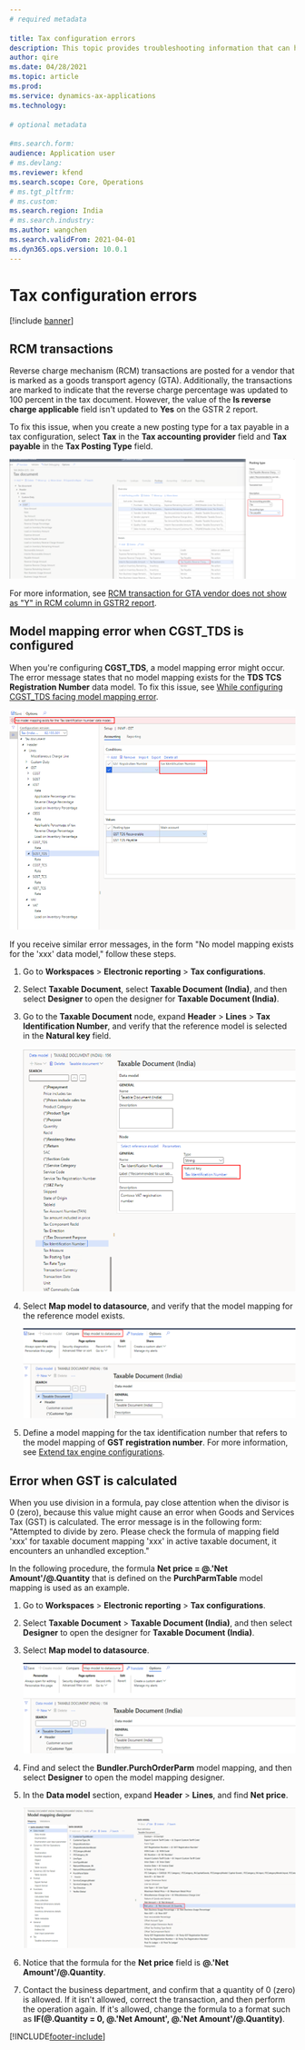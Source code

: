 ```yaml
---
# required metadata

title: Tax configuration errors
description: This topic provides troubleshooting information that can help with tax configuration errors.
author: qire
ms.date: 04/28/2021
ms.topic: article
ms.prod: 
ms.service: dynamics-ax-applications
ms.technology: 

# optional metadata

#ms.search.form:
audience: Application user
# ms.devlang: 
ms.reviewer: kfend
ms.search.scope: Core, Operations
# ms.tgt_pltfrm: 
# ms.custom: 
ms.search.region: India
# ms.search.industry: 
ms.author: wangchen
ms.search.validFrom: 2021-04-01
ms.dyn365.ops.version: 10.0.1
---
```


# Tax configuration errors

[!include [banner](../includes/banner.md)]

## RCM transactions

Reverse charge mechanism (RCM) transactions are posted for a vendor that is marked as a goods transport agency (GTA). Additionally, the transactions are marked to indicate that the reverse charge percentage was updated to 100 percent in the tax document. However, the value of the **Is reverse charge applicable** field isn't updated to **Yes** on the GSTR 2 report.

To fix this issue, when you create a new posting type for a tax payable in a tax configuration, select **Tax** in the **Tax accounting provider** field and **Tax payable** in the **Tax Posting Type** field.

[![Tax accounting provider and Tax posting type fields in the Posting type dialog box](./media/tax-configuration-errors-Picture1.png)](./media/tax-configuration-errors-Picture1.png)

For more information, see [RCM transaction for GTA vendor does not show as "Y" in RCM column in GSTR2 report](https://fix.lcs.dynamics.com/Issue/Details?bugId=515068&dbType=3).

## Model mapping error when CGST_TDS is configured

When you're configuring **CGST\_TDS**, a model mapping error might occur. The error message states that no model mapping exists for the **TDS TCS Registration Number** data model. To fix this issue, see [While configuring CGST_TDS facing model mapping error](https://fix.lcs.dynamics.com/Issue/Details?bugId=527080&dbType=3).

[![Model mapping error message](./media/tax-configuration-errors-Picture2.png)](./media/tax-configuration-errors-Picture2.png)

If you receive similar error messages, in the form "No model mapping exists for the 'xxx' data model," follow these steps.

1. Go to **Workspaces** \> **Electronic reporting** \> **Tax configurations**.
2. Select **Taxable Document**, select **Taxable Document (India)**, and then select **Designer** to open the designer for **Taxable Document (India)**.
3. Go to the **Taxable Document** node, expand **Header** \> **Lines** \> **Tax Identification Number**, and verify that the reference model is selected in the **Natural key** field.

    [![Natural key field for Tax Identification Number on the Taxable Document (India) page](./media/tax-configuration-errors-Picture3.png)](./media/tax-configuration-errors-Picture3.png)

4. Select **Map model to datasource**, and verify that the model mapping for the reference model exists.

    [![Map model to datasource button on the Taxable Document (India) page](./media/tax-configuration-errors-Picture4.png)](./media/tax-configuration-errors-Picture4.png)

5. Define a model mapping for the tax identification number that refers to the model mapping of **GST registration number**. For more information, see [Extend tax engine configurations](../general-ledger/extend-tax-engine-configurations.md#complete-data-mapping-for-the-extended-taxable-document).

## Error when GST is calculated

When you use division in a formula, pay close attention when the divisor is 0 (zero), because this value might cause an error when Goods and Services Tax (GST) is calculated. The error message is in the following form: "Attempted to divide by zero. Please check the formula of mapping field 'xxx' for taxable document mapping 'xxx' in active taxable document, it encounters an unhandled exception."

In the following procedure, the formula **Net price = \@.'Net Amount'/\@.Quantity** that is defined on the **PurchParmTable** model mapping is used as an example.

1. Go to **Workspaces** \> **Electronic reporting** \> **Tax configurations**.
2. Select **Taxable Document** \> **Taxable Document (India)**, and then select **Designer** to open the designer for **Taxable Document (India)**.
3. Select **Map model to datasource**.

    [![Map model to datasource button](./media/tax-configuration-errors-Picture5.png)](./media/tax-configuration-errors-Picture5.png)

4. Find and select the **Bundler.PurchOrderParm** model mapping, and then select **Designer** to open the model mapping designer.
5. In the **Data model** section, expand **Header** \> **Lines**, and find **Net price**.

    [![Net price field in the Data model section of the Model mapping designer page](./media/tax-configuration-errors-Picture6.png)](./media/tax-configuration-errors-Picture6.png)

6. Notice that the formula for the **Net price** field is **\@.'Net Amount'/@.Quantity**.
7. Contact the business department, and confirm that a quantity of 0 (zero) is allowed. If it isn't allowed, correct the transaction, and then perform the operation again. If it's allowed, change the formula to a format such as **IF(\@.Quantity = 0, \@.'Net Amount', \@.'Net Amount'/\@.Quantity)**.

[!INCLUDE[footer-include](../../includes/footer-banner.md)]
